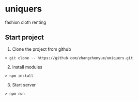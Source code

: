 # uniquers
fashion cloth renting

## Start project
1. Clone the project from github
```
> git clone -- https://github.com/zhangchenyue/uniquers.git
```
2. Install modules
```
> npm install
```
3. Start server
```
> npm run
```